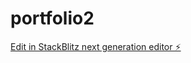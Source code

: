 # portfolio2

[Edit in StackBlitz next generation editor ⚡️](https://stackblitz.com/~/github.com/gurkanozil/portfolio2)
